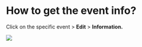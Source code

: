 # How to get the event info?

<p class="no-margin">Click on the specific event &gt; <b>Edit</b> &gt; <b>Information. </b></p>
<p class="no-margin"></p>
<div class="intercom-container"><img src="/assets/img/teams-pro/image_164.png"></div>

<Hubspot />
<Clarity />
<GoogleAnalytics />

